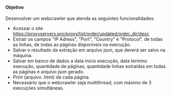#### Objetivo 
Desenvolver um webcrawler que atenda as seguintes funcionalidades:

- Acessar o site https://proxyservers.pro/proxy/list/order/updated/order_dir/desc
- Extrair os campos "IP Adress", "Port", "Country" e "Protocol". de todas as linhas, de todas as páginas disponíveis na execução. 
- Salvar o resultado da extração em arquivo json, que deverá ser salvo na máquina. 
- Salvar em banco de dados a data início execução, data termino execução, quantidade de páginas, quantidade linhas extraídas em todas as páginas e arquivo json gerado. 
- Print (arquivo .html) de cada página. 
- Necessário que o webcrawler seja multithread, com máximo de 3 execuções simultâneas. 
